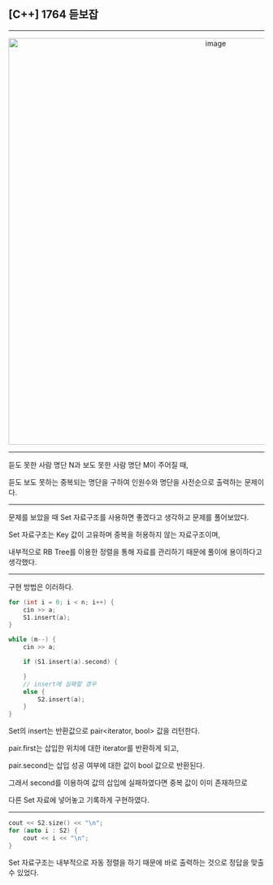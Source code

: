 ## [C++] 1764 듣보잡

---

<p align="center">
<img width="800" alt="image" src="https://github.com/user-attachments/assets/dde654fa-dc6f-4012-b26f-d99bba2fcb83"/>
<p/>

---

듣도 못한 사람 명단 N과 보도 못한 사람 명단 M이 주어질 때,

듣도 보도 못하는 중복되는 명단을 구하여 인원수와 명단을 사전순으로 출력하는 문제이다.

---

문제를 보았을 때 Set 자료구조를 사용하면 좋겠다고 생각하고 문제를 풀어보았다.

Set 자료구조는 Key 값이 고유하며 중복을 허용하지 않는 자료구조이며,

내부적으로 RB Tree를 이용한 정렬을 통해 자료를 관리하기 때문에 풀이에 용이하다고 생각했다.

---

구현 방법은 이러하다.

```C++
for (int i = 0; i < n; i++) {
    cin >> a;
    S1.insert(a);
}

while (m--) {
    cin >> a;

    if (S1.insert(a).second) {

    }
    // insert에 실패할 경우
    else {
        S2.insert(a);
    }
}
```

Set의 insert는 반환값으로 pair<iterator, bool> 값을 리턴한다.

pair.first는 삽입한 위치에 대한 iterator를 반환하게 되고,

pair.second는 삽입 성공 여부에 대한 값이 bool 값으로 반환된다.

그래서 second를 이용하여 값의 삽입에 실패하였다면 중복 값이 이미 존재하므로

다른 Set 자료에 넣어놓고 기록하게 구현하였다.


---

```C++
cout << S2.size() << "\n";
for (auto i : S2) {
    cout << i << "\n";
}

```

Set 자료구조는 내부적으로 자동 정렬을 하기 때문에 바로 출력하는 것으로 정답을 맞출 수 있었다.
